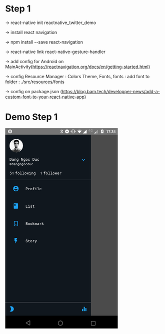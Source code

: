 # Step 1

-> react-native init reactnative_twitter_demo

-> install react navigation

-> npm install --save react-navigation

-> react-native link react-native-gesture-handler

-> add config for Android on MainActivity(https://reactnavigation.org/docs/en/getting-started.html)

-> config Resource Manager : Colors Theme, Fonts,
	fonts : add font to folder : ./src/resources/fonts

-> config on package.json (https://blog.bam.tech/developper-news/add-a-custom-font-to-your-react-native-app)

# Demo Step 1
<img alt="Android screenshot" src="images/Screenshot_20190114-173419.png" height="640">



